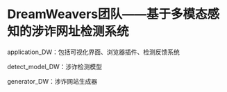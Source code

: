 # DreamWeavers团队——基于多模态感知的涉诈网址检测系统
application_DW：包括可视化界面、浏览器插件、检测反馈系统

detect_model_DW：涉诈检测模型

generator_DW：涉诈网站生成器

